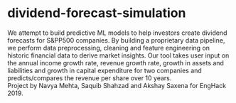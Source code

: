 # dividend-forecast-simulation
We attempt to build predictive ML models to help investors create dividend forecasts for S&PP500 companies. By building a proprietary data pipeline, we perform data preprocessing, cleaning and feature engineering on historic financial data to derive market insights.
Our tool takes user input on the annual income growth rate, revenue growth rate, growth in assets and liabilities and growth in capital expenditure for two companies and predicts/compares the revenue per share over 10 years.  
Project by Navya Mehta, Saquib Shahzad and Akshay Saxena for EngHack 2019. 
